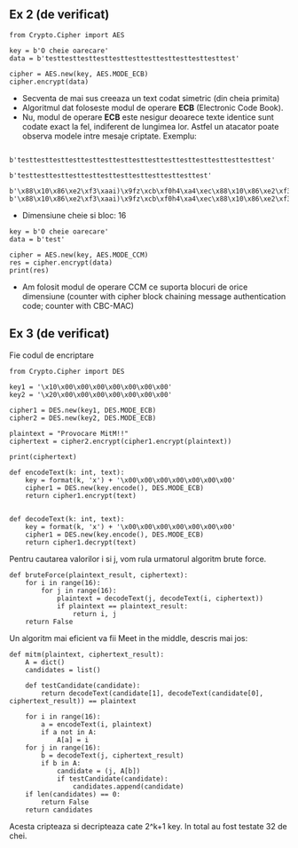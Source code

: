 ## Ex 2 (de verificat)


```
from Crypto.Cipher import AES

key = b'O cheie oarecare'
data = b'testtesttesttesttesttesttesttesttesttesttesttest'

cipher = AES.new(key, AES.MODE_ECB)
cipher.encrypt(data)
```

 - Secventa de mai sus creeaza un text codat simetric (din cheia primita)
 - Algoritmul dat foloseste modul de operare **ECB** (Electronic Code Book). 
 - Nu, modul de operare **ECB** este nesigur deoarece texte identice sunt codate exact la fel, indiferent de lungimea lor. Astfel un atacator poate observa modele intre mesaje criptate. Exemplu:

```

b'testtesttesttesttesttesttesttesttesttesttesttesttesttesttesttest'

b'testtesttesttesttesttesttesttesttesttesttesttest'

b'\x88\x10\x86\xe2\xf3\xaai)\x9fz\xcb\xf0h4\xa4\xec\x88\x10\x86\xe2\xf3\xaai)\x9fz\xcb\xf0h4\xa4\xec\x88\x10\x86\xe2\xf3\xaai)\x9fz\xcb\xf0h4\xa4\xec\x88\x10\x86\xe2\xf3\xaai)\x9fz\xcb\xf0h4\xa4\xec'
b'\x88\x10\x86\xe2\xf3\xaai)\x9fz\xcb\xf0h4\xa4\xec\x88\x10\x86\xe2\xf3\xaai)\x9fz\xcb\xf0h4\xa4\xec\x88\x10\x86\xe2\xf3\xaai)\x9fz\xcb\xf0h4\xa4\xec'

```
 - Dimensiune cheie si bloc: 16

```
key = b'O cheie oarecare'
data = b'test'

cipher = AES.new(key, AES.MODE_CCM)
res = cipher.encrypt(data)
print(res)
```

 - Am folosit modul de operare CCM ce suporta blocuri de orice dimensiune (counter with cipher block chaining message authentication code; counter with CBC-MAC) 

## Ex 3 (de verificat)

Fie codul de encriptare

```
from Crypto.Cipher import DES

key1 = '\x10\x00\x00\x00\x00\x00\x00\x00'
key2 = '\x20\x00\x00\x00\x00\x00\x00\x00'

cipher1 = DES.new(key1, DES.MODE_ECB)
cipher2 = DES.new(key2, DES.MODE_ECB)

plaintext = "Provocare MitM!!"
ciphertext = cipher2.encrypt(cipher1.encrypt(plaintext))

print(ciphertext)
```

```
def encodeText(k: int, text):
    key = format(k, 'x') + '\x00\x00\x00\x00\x00\x00\x00'
    cipher1 = DES.new(key.encode(), DES.MODE_ECB)
    return cipher1.encrypt(text)


def decodeText(k: int, text):
    key = format(k, 'x') + '\x00\x00\x00\x00\x00\x00\x00'
    cipher1 = DES.new(key.encode(), DES.MODE_ECB)
    return cipher1.decrypt(text)

```
Pentru cautarea valorilor i si j, vom rula urmatorul algoritm brute force.
```
def bruteForce(plaintext_result, ciphertext):
    for i in range(16):
        for j in range(16):
            plaintext = decodeText(j, decodeText(i, ciphertext))
            if plaintext == plaintext_result:
                return i, j
    return False
```

Un algoritm mai eficient va fii Meet in the middle, descris mai jos:

```
def mitm(plaintext, ciphertext_result):
    A = dict()
    candidates = list()

    def testCandidate(candidate):
        return decodeText(candidate[1], decodeText(candidate[0], ciphertext_result)) == plaintext

    for i in range(16):
        a = encodeText(i, plaintext)
        if a not in A:
            A[a] = i
    for j in range(16):
        b = decodeText(j, ciphertext_result)
        if b in A:
            candidate = (j, A[b])
            if testCandidate(candidate):
                candidates.append(candidate)
    if len(candidates) == 0:
        return False
    return candidates
```

Acesta cripteaza si decripteaza cate 2^k+1 key. In total au fost testate 32 de chei.
